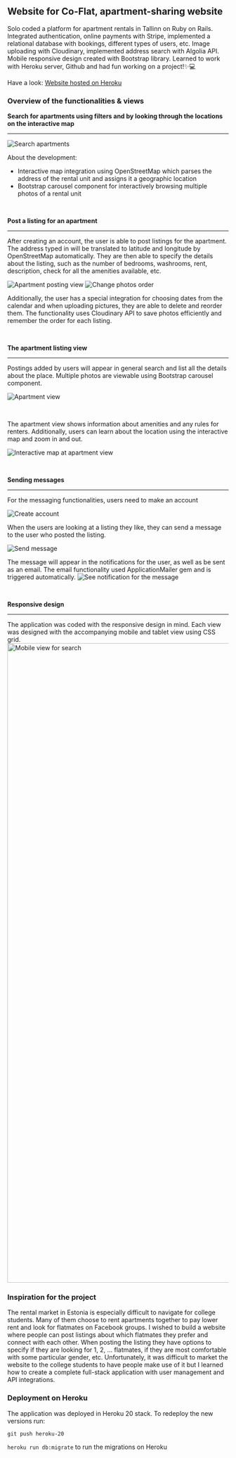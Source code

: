 ## Website for Co-Flat, apartment-sharing website 

Solo coded a platform for apartment rentals in Tallinn on Ruby on Rails. Integrated authentication, online payments with Stripe, implemented a relational database with bookings, different types of users, etc. Image uploading with Cloudinary, implemented address search with Algolia API. Mobile responsive design created with Bootstrap library. Learned to work with Heroku server, Github and had fun working on a project!✨💻


Have a look:
[Website hosted on Heroku](https://coflat20-595fdbc6e546.herokuapp.com/)

### Overview of the functionalities & views

**Search for apartments using filters and by looking through the locations on the interactive map**
<hr>

![Search apartments](demo_pics/search-apartments.png)

About the development:
- Interactive map integration using OpenStreetMap which parses the address of the rental unit and assigns it a geographic location
- Bootstrap carousel component for interactively browsing multiple photos of a rental unit

<br>

**Post a listing for an apartment**
<hr>
After creating an account, the user is able to post listings for the apartment. The address typed in will be translated to latitude and longitude by OpenStreetMap automatically. They are then able to specify the details about the listing, such as the number of bedrooms, washrooms, rent, description, check for all the amenities available, etc.

![Apartment posting view](demo_pics/posting-apartment.png)
![Change photos order](demo_pics/change-pic-order.png)

Additionally, the user has a special integration for choosing dates from the calendar and when uploading pictures, they are able to delete and reorder them. The functionality uses Cloudinary API to save photos efficiently and remember the order for each listing.

<br>

**The apartment listing view**
<hr>
Postings added by users will appear in general search and list all the details about the place. Multiple photos are viewable using Bootstrap carousel component. 

![Apartment view](demo_pics/apartment-view.png)

<br>

The apartment view shows information about amenities and any rules for renters. Additionally, users can learn about the location using the interactive map and zoom in and out.

![Interactive map at apartment view](demo_pics/interactive-map.png)

<br>

**Sending messages**
<hr>
For the messaging functionalities, users need to make an account

![Create account](demo_pics/create-account.png)

When the users are looking at a listing they like, they can send a message to the user who posted the listing. 

![Send message](demo_pics/send-message.png)

The message will appear in the notifications for the user, as well as be sent as an email. The email functionality used ApplicationMailer gem and is triggered automatically.
![See notification for the message](demo_pics/see-notifications.png)

<br>

**Responsive design**
<hr>
The application was coded with the responsive design in mind. Each view was designed with the accompanying mobile and tablet view using CSS grid.

<img src="demo_pics/mobile-view3.png" alt="Mobile view for search" width="768" height="1454">


### Inspiration for the project

The rental market in Estonia is especially difficult to navigate for college students. Many of them choose to rent apartments together to pay lower rent and look for flatmates on Facebook groups. I wished to build a website where people can post listings about which flatmates they prefer and connect with each other. When posting the listing they have options to specify if they are looking for 1, 2, ... flatmates, if they are most comfortable with some particular gender, etc. Unfortunately, it was difficult to market the website to the college students to have people make use of it but I learned how to create a complete full-stack application with user management and API integrations.

### Deployment on Heroku

The application was deployed in Heroku 20 stack. To redeploy the new versions run:


`git push heroku-20`


`heroku run db:migrate` to run the migrations on Heroku
